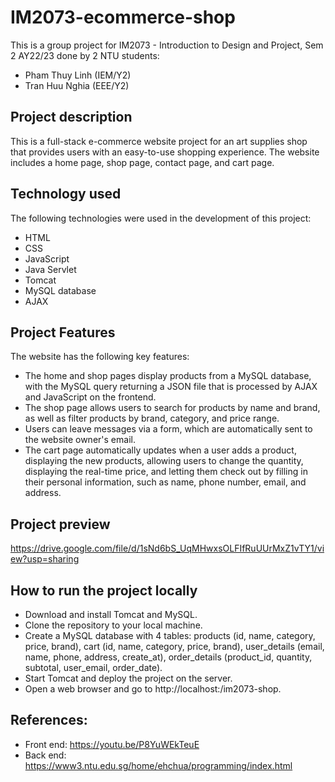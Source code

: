 # IM2073-ecommerce-shop

This is a group project for IM2073 - Introduction to Design and Project, Sem 2 AY22/23 done by 2 NTU students:
- Pham Thuy Linh (IEM/Y2)
- Tran Huu Nghia (EEE/Y2)

## Project description
This is a full-stack e-commerce website project for an art supplies shop that provides users with an easy-to-use shopping experience. The website includes a home page, shop page, contact page, and cart page.

## Technology used
The following technologies were used in the development of this project:
- HTML
- CSS
- JavaScript
- Java Servlet
- Tomcat
- MySQL database
- AJAX

## Project Features
The website has the following key features:
- The home and shop pages display products from a MySQL database, with the MySQL query returning a JSON file that is processed by AJAX and JavaScript on the frontend.
- The shop page allows users to search for products by name and brand, as well as filter products by brand, category, and price range.
- Users can leave messages via a form, which are automatically sent to the website owner's email.
- The cart page automatically updates when a user adds a product, displaying the new products, allowing users to change the quantity, displaying the real-time price, and letting them check out by filling in their personal information, such as name, phone number, email, and address.

## Project preview
https://drive.google.com/file/d/1sNd6bS_UqMHwxsOLFIfRuUUrMxZ1vTY1/view?usp=sharing

## How to run the project locally
- Download and install Tomcat and MySQL.
- Clone the repository to your local machine.
- Create a MySQL database with 4 tables: products (id, name, category, price, brand), cart (id, name, category, price, brand), user_details (email, name, phone, address, create_at), order_details (product_id, quantity, subtotal, user_email, order_date).
- Start Tomcat and deploy the project on the server.
- Open a web browser and go to http://localhost:<port>/im2073-shop.

## References:
- Front end: https://youtu.be/P8YuWEkTeuE
- Back end: https://www3.ntu.edu.sg/home/ehchua/programming/index.html
